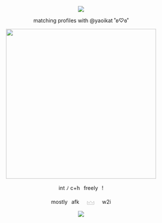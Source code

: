 <p align="center">
  <img src="https://komarev.com/ghpvc/?username=cxstiiel&color=blue&style=plasic&label=𓆩♡𓆪">

<p align="center">
  matching profiles with @yaoikat ˚ʚ♡ɞ˚
</p>

<p align="center">
  <img src="https://media.discordapp.net/attachments/830820664457035829/1357449780552536094/Untitled37_20250315101748.png?ex=67f03f1f&is=67eeed9f&hm=5a064d8e3579b47c62cc5f36d6fd4c295135b954def2a27c1b8cc4031b1ce3cb&=&format=webp&quality=lossless&width=780&height=780" width="400">
</p>

<p align="center">
int ‎ﾉ ‎c+h⠀freely⠀!
</p>

<p align="center">
mostly⠀afk⠀⠀𓈉⠀⠀w2i
</p>

<p align="center">
<img src="https://spotify-github-profile.kittinanx.com/api/view?uid=8qjzua4g5ryvk12mr2oq10sp4&cover_image=true&theme=natemoo-re&show_offline=false&background_color=121212&interchange=true&bar_color=53b14f&bar_color_cover=true">
</p>
